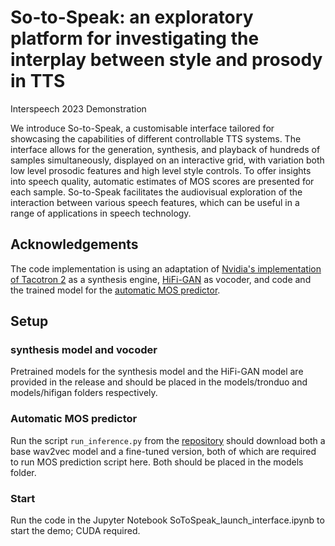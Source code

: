 # So-to-Speak: an exploratory platform for investigating the interplay between style and prosody in TTS
Interspeech 2023 Demonstration

[tacotron2_link]: https://github.com/NVIDIA/tacotron2
[hifigan_link]: https://github.com/jik876/hifi-gan
[automos_link]: https://github.com/nii-yamagishilab/mos-finetune-ssl


We introduce So-to-Speak, a customisable interface tailored for showcasing the capabilities of different controllable TTS systems. The interface allows for the generation, synthesis, and playback of hundreds of samples simultaneously, displayed on an interactive grid, with variation both low level prosodic features and high level style controls. To offer insights into speech quality, automatic estimates of MOS scores are presented for each sample. So-to-Speak facilitates the audiovisual exploration of the interaction between various speech features, which can be useful in a range of applications in speech technology.

## Acknowledgements
The code implementation is using an adaptation of [Nvidia's implementation of Tacotron 2][tacotron2_link] as a synthesis engine, [HiFi-GAN][hifigan_link] as vocoder, and code and the trained model for the [automatic MOS predictor][automos_link].


## Setup
### synthesis model and vocoder
Pretrained models for the synthesis model and the HiFi-GAN model are provided in the release and should be placed in the models/tronduo and models/hifigan folders respectively.

### Automatic MOS predictor
Run the script `run_inference.py` from the [repository][automos_link] should download both a base wav2vec model and a fine-tuned version, both of which are required to run MOS prediction script here. Both should be placed in the models folder.

### Start
Run the code in the Jupyter Notebook SoToSpeak_launch_interface.ipynb to start the demo; CUDA required.
